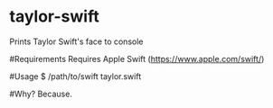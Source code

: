 # taylor-swift
Prints Taylor Swift's face to console

#Requirements
Requires Apple Swift (https://www.apple.com/swift/)

#Usage
$ /path/to/swift taylor.swift

#Why?
Because.
